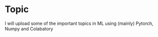 # Topic
I will upload some of the important topics in ML using (mainly) Pytorch, Numpy and Colabatory
